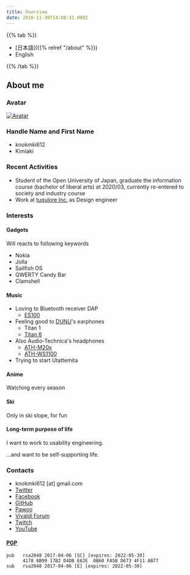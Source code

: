 ```yaml
---
title: Overview
date: 2016-11-30T14:08:31.000Z
---
```

{{% tab %}}

- [日本語]({{% relref "/about" %}})
- English

{{% /tab %}}

## About me

### Avatar

[![Avatar](https://secure.gravatar.com/avatar/6b2fd17bf8572ea5d60c0916db36627c)](https://ja.gravatar.com/knokmki612)

### Handle Name and First Name

- knokmki612
- Kimiaki

### Recent Activities

- Student of the Open University of Japan, graduate the information course (bachelor of liberal arts) at 2020/03, currently re-entered to society and industry course
- Work at [tuqulore Inc.](https://tuqulore.com) as Design engineer

### Interests

#### Gadgets

Will reacts to following keywords

- Nokia
- Jolla
- Sailfish OS
- QWERTY Candy Bar
- Clamshell

#### Music

- Loving to Bluetooth receiver DAP
  - [ES100](https://earstudio.store/products/es100)
- Feeling good to [DUNU](https://www.dunu-topsound.com/)'s earphones
  - Titan 1
  - [Titan 6](https://www.dunu-topsound.com/titan-6)
- Also Audio-Technica's headphones
  - [ATH-M20x](https://www.audio-technica.co.jp/product/ATH-M20x)
  - [ATH-WS1100](https://www.audio-technica.co.jp/product/ATH-WS1100)
- Trying to start Utattemita

#### Anime

Watching every season

#### Ski

Only in ski slope, for fun

#### Long-term purpose of life

I want to work to usability engineering.

...and want to be self-supporting life.

### Contacts

- knokmki612 \[at] gmail.com
- [Twitter](https://twitter.com/knokmki612)
- [Facebook](https://www.facebook.com/kimiaki.kuno)
- [GitHub](https://github.com/knokmki612)
- [Pawoo](https://pawoo.net/@knokmki612)
- [Vivaldi Forum](https://forum.vivaldi.net/user/knokmki612)
- [Twitch](https://www.twitch.tv/knokmki612)
- [YouTube](https://www.youtube.com/channel/UCeRVLPGnyHnch_xefXGYWHQ)

#### [PGP](/knokmki612.asc)

```
pub   rsa2048 2017-04-06 [SC] [expires: 2022-05-30]
      4178 8B99 17B2 D4DB E62E  0B60 FA5B D673 4F11 AB77
sub   rsa2048 2017-04-06 [E] [expires: 2022-05-30]
```

<!--stackedit_data:
eyJoaXN0b3J5IjpbLTc2Mzc0MDgwNywxMzY1NzQwNDYyLC0xMD
IzMDY5OTc3XX0=
-->
